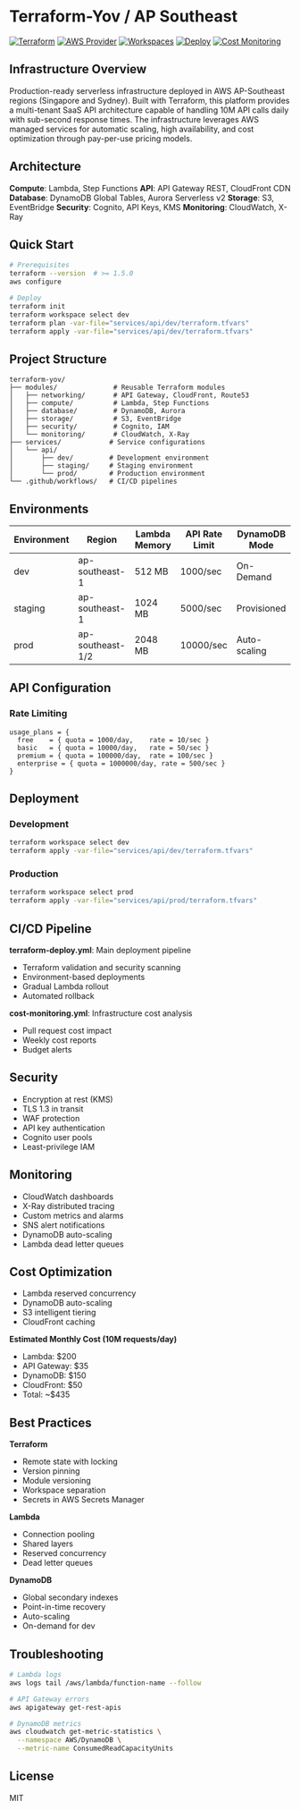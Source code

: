 # Terraform-Yov / AP Southeast

[![Terraform](https://img.shields.io/badge/terraform-%3E%3D1.5.0-623CE4.svg?logo=terraform)](https://www.terraform.io/)
[![AWS Provider](https://img.shields.io/badge/AWS-%7E%3E5.31.0-FF9900.svg?logo=amazon-aws)](https://registry.terraform.io/providers/hashicorp/aws/latest)
[![Workspaces](https://img.shields.io/badge/Workspaces-Enabled-success.svg?logo=terraform)](https://developer.hashicorp.com/terraform/cli/workspaces)
[![Deploy](https://github.com/catherinevee/terraform-yov/actions/workflows/terraform-deploy.yml/badge.svg)](https://github.com/catherinevee/terraform-yov/actions/workflows/terraform-deploy.yml)
[![Cost Monitoring](https://github.com/catherinevee/terraform-yov/actions/workflows/cost-monitoring.yml/badge.svg)](https://github.com/catherinevee/terraform-yov/actions/workflows/cost-monitoring.yml)

## Infrastructure Overview

Production-ready serverless infrastructure deployed in AWS AP-Southeast regions (Singapore and Sydney). Built with Terraform, this platform provides a multi-tenant SaaS API architecture capable of handling 10M API calls daily with sub-second response times. The infrastructure leverages AWS managed services for automatic scaling, high availability, and cost optimization through pay-per-use pricing models.

## Architecture

**Compute**: Lambda, Step Functions
**API**: API Gateway REST, CloudFront CDN
**Database**: DynamoDB Global Tables, Aurora Serverless v2
**Storage**: S3, EventBridge
**Security**: Cognito, API Keys, KMS
**Monitoring**: CloudWatch, X-Ray

## Quick Start

```bash
# Prerequisites
terraform --version  # >= 1.5.0
aws configure

# Deploy
terraform init
terraform workspace select dev
terraform plan -var-file="services/api/dev/terraform.tfvars"
terraform apply -var-file="services/api/dev/terraform.tfvars"
```

## Project Structure

```
terraform-yov/
├── modules/              # Reusable Terraform modules
│   ├── networking/       # API Gateway, CloudFront, Route53
│   ├── compute/          # Lambda, Step Functions
│   ├── database/         # DynamoDB, Aurora
│   ├── storage/          # S3, EventBridge
│   ├── security/         # Cognito, IAM
│   └── monitoring/       # CloudWatch, X-Ray
├── services/            # Service configurations
│   └── api/
│       ├── dev/         # Development environment
│       ├── staging/     # Staging environment
│       └── prod/        # Production environment
└── .github/workflows/   # CI/CD pipelines
```

## Environments

| Environment | Region | Lambda Memory | API Rate Limit | DynamoDB Mode |
|-------------|--------|---------------|----------------|---------------|
| dev | ap-southeast-1 | 512 MB | 1000/sec | On-Demand |
| staging | ap-southeast-1 | 1024 MB | 5000/sec | Provisioned |
| prod | ap-southeast-1/2 | 2048 MB | 10000/sec | Auto-scaling |

## API Configuration

### Rate Limiting

```hcl
usage_plans = {
  free    = { quota = 1000/day,    rate = 10/sec }
  basic   = { quota = 10000/day,   rate = 50/sec }
  premium = { quota = 100000/day,  rate = 100/sec }
  enterprise = { quota = 1000000/day, rate = 500/sec }
}
```

## Deployment

### Development
```bash
terraform workspace select dev
terraform apply -var-file="services/api/dev/terraform.tfvars"
```

### Production
```bash
terraform workspace select prod
terraform apply -var-file="services/api/prod/terraform.tfvars"
```

## CI/CD Pipeline

**terraform-deploy.yml**: Main deployment pipeline
- Terraform validation and security scanning
- Environment-based deployments
- Gradual Lambda rollout
- Automated rollback

**cost-monitoring.yml**: Infrastructure cost analysis
- Pull request cost impact
- Weekly cost reports
- Budget alerts

## Security

- Encryption at rest (KMS)
- TLS 1.3 in transit
- WAF protection
- API key authentication
- Cognito user pools
- Least-privilege IAM

## Monitoring

- CloudWatch dashboards
- X-Ray distributed tracing
- Custom metrics and alarms
- SNS alert notifications
- DynamoDB auto-scaling
- Lambda dead letter queues

## Cost Optimization

- Lambda reserved concurrency
- DynamoDB auto-scaling
- S3 intelligent tiering
- CloudFront caching

**Estimated Monthly Cost (10M requests/day)**
- Lambda: $200
- API Gateway: $35
- DynamoDB: $150
- CloudFront: $50
- Total: ~$435

## Best Practices

**Terraform**
- Remote state with locking
- Version pinning
- Module versioning
- Workspace separation
- Secrets in AWS Secrets Manager

**Lambda**
- Connection pooling
- Shared layers
- Reserved concurrency
- Dead letter queues

**DynamoDB**
- Global secondary indexes
- Point-in-time recovery
- Auto-scaling
- On-demand for dev

## Troubleshooting

```bash
# Lambda logs
aws logs tail /aws/lambda/function-name --follow

# API Gateway errors
aws apigateway get-rest-apis

# DynamoDB metrics
aws cloudwatch get-metric-statistics \
  --namespace AWS/DynamoDB \
  --metric-name ConsumedReadCapacityUnits
```

## License

MIT